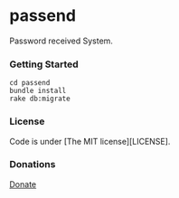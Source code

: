 ﻿passend
=======

Password received System.

### Getting Started

```shell
cd passend
bundle install
rake db:migrate
```

### License
Code is under [The MIT license][LICENSE].

### Donations
<a href="https://gum.co/mXcR" class="gumroad-button">Donate</a><script type="text/javascript" src="https://gumroad.com/js/gumroad-button.js"></script>
